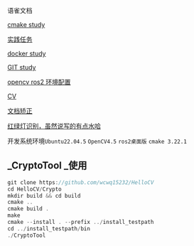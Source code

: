 语雀文档

[cmake study](https://www.yuque.com/yuqueyonghuakgijn/xmbrbw/go4n0p3gpvwskk15)

[实践任务](https://www.yuque.com/yuqueyonghuakgijn/xmbrbw/go4n0p3gpvwskk15)

[docker study](https://www.yuque.com/yuqueyonghuakgijn/xmbrbw/uqfeicvpl0a4vrgq)

[GIT study](https://www.yuque.com/yuqueyonghuakgijn/xmbrbw/xxq9e69lgq0xhv8x?singleDoc#) 

[opencv ros2 环境配置](https://www.yuque.com/yuqueyonghuakgijn/xmbrbw/gv6y7g8eiy43w5gv?singleDoc#)

[CV](https://www.yuque.com/yuqueyonghuakgijn/xmbrbw/dxqmwr0fqvm22nxh?singleDoc#)

[文档矫正](https://www.yuque.com/yuqueyonghuakgijn/xmbrbw/ilvwr4flpgxybf59?singleDoc#) 

[红绿灯识别，虽然说写的有点水哈](https://www.yuque.com/yuqueyonghuakgijn/xmbrbw/kq13erb83414zrgg?singleDoc#) 

开发系统环境`Ubuntu22.04.5` `OpenCV4.5` `ros2桌面版` `cmake 3.22.1`

## _CryptoTool _使用
```cpp
git clone https://github.com/wcwq15232/HelloCV
cd HelloCV/Crypto
mkdir build && cd build
cmake ..
cmake build .
make
cmake --install . --prefix ../install_testpath
cd ../install_testpath/bin
./CryptoTool
```

